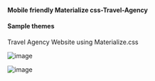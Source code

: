 #### Mobile friendly Materialize css-Travel-Agency
#### Sample themes 
Travel Agency Website using Materialize.css



![image](https://user-images.githubusercontent.com/23155302/41620200-f9537478-73d6-11e8-9591-45102b98254e.png)

![image](https://user-images.githubusercontent.com/23155302/41620226-0bfd33de-73d7-11e8-9867-6b7b233e40bb.png)


